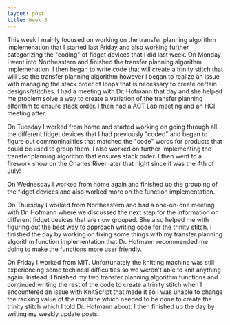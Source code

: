 ```yaml
---
layout: post
title: Week 3
---
```

This week I mainly focused on working on the transfer planning algorithm implemenation that I started last Friday and also working further categorizing the "coding" of fidget devices that I did last week. On Monday I went into Northeastern and finished the transfer planning algorithm implemenation. I then began to write code that will create a trinity stitch that will use the transfer planning algorithm however I began to realize an issue with managing the stack order of loops that is necessary to create certain designs/stitches. I had a meeting with Dr. Hofmann that day and she helped me problem solve a way to create a variation of the transfer planning alforithm to
ensure stack order. I then had a ACT Lab meeting and an HCI meeting after.

On Tuesday I worked from home and started working on going through all the different fidget devices that I had previously "coded" and began to figure out commoninalities that matched the "code" words for products that could be used to group them. I also worked on further implementing the transfer planning algorithm that ensures stack order. I then went to a firework show on the Charles River later that night since it was the 4th of July!

On Wednesday I worked from home again and finished up the grouping of the fidget devices and also worked more on the function implementation. 

On Thursday I worked from Northeastern and had a one-on-one meeting with Dr. Hofmann where we discussed the next step for the information on different fidget devices that are now grouped. She also helped me with figuring out the best way to approach writing code for the trinity stitch. I finished the day by working on fixing some things with my transfer planning algorithm function implementation that Dr. Hofmann recommended me doing to make the functions more user friendly.

On Friday I worked from MIT. Unfortunately the knitting machine was still experiencing some techincal difficulties so we weren't able to knit anything again. Instead, I finished my two transfer planning algorithm functions and continued writing the rest of the code to create a trinity stitch when I encountered an issue with KnitScript that made it so I was unable to change the racking value of the machine which needed to be done to create the trinity stitch which I told Dr. Hofmann about. I then finished up the day by writing my weekly update posts.
